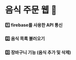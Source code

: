 # 음식 주문 웹 🍔 

#### 1️⃣ firebase를 사용한 API 통신 <br>
#### 2️⃣ 음식 목록 불러오기 <br>
#### 3️⃣ 장바구니 기능 (음식 추가 및 삭제) <br>
